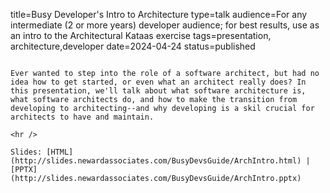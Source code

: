 title=Busy Developer's Intro to Architecture
type=talk
audience=For any intermediate (2 or more years) developer audience; for best results, use as an intro to the Architectural Kataas exercise
tags=presentation, architecture,developer
date=2024-04-24
status=published
~~~~~~

Ever wanted to step into the role of a software architect, but had no idea how to get started, or even what an architect really does? In this presentation, we'll talk about what software architecture is, what software architects do, and how to make the transition from developing to architecting--and why developing is a skil crucial for architects to have and maintain.
    
<hr />

Slides: [HTML](http://slides.newardassociates.com/BusyDevsGuide/ArchIntro.html) | [PPTX](http://slides.newardassociates.com/BusyDevsGuide/ArchIntro.pptx)
